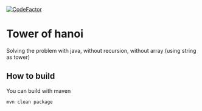 [![CodeFactor](https://www.codefactor.io/repository/github/pethical/towerofhanoi/badge)](https://www.codefactor.io/repository/github/pethical/towerofhanoi)

# Tower of hanoi
Solving the problem with java, without recursion, without array (using string as tower)

## How to build
You can build with maven
```
mvn clean package
```
